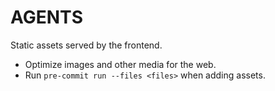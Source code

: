 # AGENTS

Static assets served by the frontend.

- Optimize images and other media for the web.
- Run `pre-commit run --files <files>` when adding assets.
